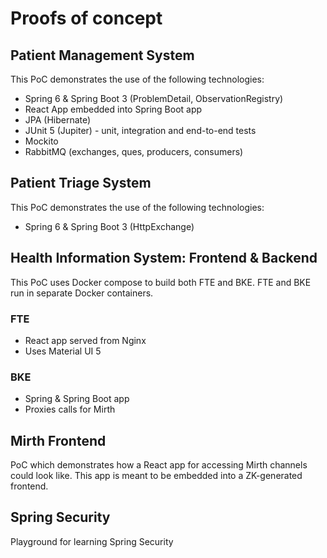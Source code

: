 # Proofs of concept
## Patient Management System
This PoC demonstrates the use of the following technologies:
* Spring 6 & Spring Boot 3 (ProblemDetail, ObservationRegistry)
* React App embedded into Spring Boot app
* JPA (Hibernate)
* JUnit 5 (Jupiter) - unit, integration and end-to-end tests
* Mockito
* RabbitMQ (exchanges, ques, producers, consumers)

## Patient Triage System
This PoC demonstrates the use of the following technologies:
* Spring 6 & Spring Boot 3 (HttpExchange)

## Health Information System: Frontend & Backend
This PoC uses Docker compose to build both FTE and BKE. FTE and BKE run in separate Docker containers.
### FTE
* React app served from Nginx
* Uses Material UI 5
### BKE
* Spring & Spring Boot app
* Proxies calls for Mirth

## Mirth Frontend
PoC which demonstrates how a React app for accessing Mirth channels could look like.
This app is meant to be embedded into a ZK-generated frontend. 

## Spring Security
Playground for learning Spring Security
